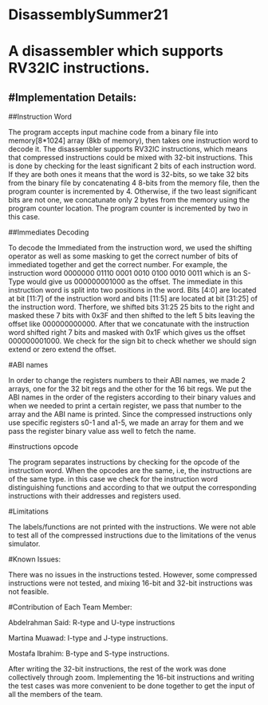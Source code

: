 # DisassemblySummer21
A disassembler which supports RV32IC instructions.
==================================================

#Implementation Details:
---------------------------------
##Instruction Word

The program accepts input machine code from a binary file into memory[8*1024] array (8kb of memory), then takes one instruction word to decode it. The disassembler supports RV32IC instructions, which means that compressed instructions could be mixed with 32-bit instructions. This is done by checking for the least significant 2 bits of each instruction word. If they are both ones it means that the word is 32-bits, so we take 32 bits from the binary file by concatenating 4 8-bits from the memory file, then the program counter is incremented by 4. Otherwise, if the two least significant bits are not one, we concatunate only 2 bytes from the memory using the program counter location. The program counter is incremented by two in this case.

##Immediates Decoding

To decode the Immediated from the instruction word, we used the shifting operator as well as some masking to get the correct number of bits of immediated together and get the correct number.
For example, the instruction word 0000000 01110 0001 0010 0100 0010 0011 which is an S-Type would give us 000000001000 as the offset. The immediate in this instruction word is split into two positions in the word. Bits [4:0] are located at bit [11:7] of the instruction word and bits [11:5] are located at bit [31:25] of the instruction word. Therfore, we shifted bits 31:25 25 bits to the right and masked these 7 bits with 0x3F and then shifted to the left 5 bits leaving the offset like 000000000000. After that we concatunate with the instruction word shifted right 7 bits and masked with 0x1F which gives us the offset 000000001000. We check for the sign bit to check whether we should sign extend or zero extend the offset.

#ABI names

In order to change the registers numbers to their ABI names, we made 2 arrays, one for the 32 bit regs and the other for the 16 bit regs. We put the ABI names in the order of the registers according to their binary values and when we needed to print a certain register, we pass that number to the array and the ABI name is printed. Since the compressed instructions only use specific registers s0-1 and a1-5, we made an array for them and we pass the register binary value ass well to fetch the name.


#instructions opcode

The program separates instructions by checking for the opcode of the instruction word. When the opcodes are the same, i.e, the instructions are of the same type. in this case we check for the instruction word distinguishing functions and according to that we output the corresponding instructions with their addresses and registers used.

#Limitations

The labels/functions are not printed with the instructions.
We were not able to test all of the compressed instructions due to the limitations of the venus simulator.

#Known Issues:

There was no issues in the instructions tested. However, some compressed instructions were not tested, and mixing 16-bit and 32-bit instructions was not feasible.

#Contribution of Each Team Member:

Abdelrahman Said: R-type and U-type instructions

Martina Muawad: I-type and J-type instructions.

Mostafa Ibrahim: B-type and S-type instructions.

After writing the 32-bit instructions, the rest of the work was done collectively through zoom.
Implementing the 16-bit instructions and writing the test cases was more convenient to be done together to get the input of all the members of the team.

